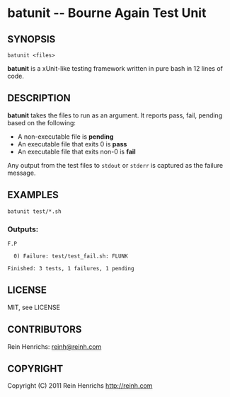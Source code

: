 # batunit -- Bourne Again Test Unit

## SYNOPSIS

    batunit <files>

**batunit** is a xUnit-like testing framework written in pure bash in 12 lines
of code.

## DESCRIPTION

**batunit** takes the files to run as an argument. It reports pass, fail,
pending based on the following:

* A non-executable file is **pending**
* An executable file that exits 0 is **pass**
* An executable file that exits non-0 is **fail**

Any output from the test files to `stdout` or `stderr` is captured as the
failure message.

## EXAMPLES

    batunit test/*.sh

### Outputs:

    F.P
    
      0) Failure: test/test_fail.sh: FLUNK
    
    Finished: 3 tests, 1 failures, 1 pending

## LICENSE

MIT, see LICENSE

## CONTRIBUTORS

Rein Henrichs: <reinh@reinh.com>

## COPYRIGHT

Copyright (C) 2011 Rein Henrichs http://reinh.com
